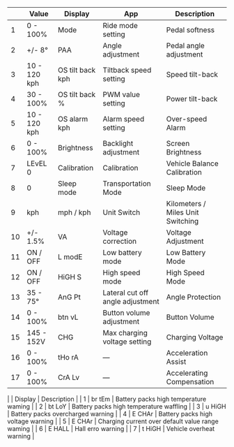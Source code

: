 |  | Value | Display | App | Description |
| --- | --- | --- | --- | --- |
|  1 | 0 - 100% | Mode | Ride mode setting | Pedal softness |
|  2 | +/- 8° | PAA | Angle adjustment | Pedal angle adjustment |
|  3 | 10 - 120 kph | OS tilt back kph | Tiltback speed setting | Speed tilt-back |
|  4 | 30 - 100% | OS tilt back % | PWM value setting | Power tilt-back |
|  5 | 10 - 120 kph | OS alarm kph | Alarm speed setting | Over-speed Alarm |
|  6 | 0 - 100% | Brightness | Backlight adjustment | Screen Brightness |
|  7 | LEvEL 0 | Calibration | Calibration | Vehicle Balance Calibration |
|  8 | 0 | Sleep mode | Transportation Mode | Sleep Mode |
|  9 | kph | mph / kph | Unit Switch | Kilometers / Miles Unit Switching |
| 10 | +/- 1.5% | VA | Voltage correction | Voltage Adjustment |
| 11 | ON / OFF | L modE | Low battery mode | Low Battery Mode |
| 12 | ON / OFF | HiGH S | High speed mode | High Speed Mode |
| 13 | 35 - 75° | AnG Pt | Lateral cut off angle adjustment | Angle Protection |
| 14 | 0 - 100% | btn vL | Button volume adjustment | Button Volume |
| 15 | 145 - 152V | CHG | Max charging voltage setting | Charging Voltage |
| 16 | 0 - 100% | tHo rA | — | Acceleration Assist |
| 17 | 0 - 100% | CrA Lv | — | Accelerating Compensation |

|  | Display | Description |
| 1 | br tEm | Battery packs high temperature waming |
| 2 | bt LoY | Battery packs high temperature waffling |
| 3 | u HiGH | Battery packs overcharged warning |
| 4 | E CHAr | Battery packs high voltage warning |
| 5 | E CHAr | Charging current over default value range waming |
| 6 | E HALL | Hall erro warning |
| 7 | t HiGH | Vehicle overheat warning |
